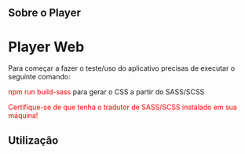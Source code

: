 ## Sobre o Player
<h1>Player Web</h1>

Para começar a fazer o teste/uso do aplicativo precisas de
executar o seguinte comando:

<p><span style="color: red">npm run build-sass</span> para gerar o CSS a partir do SASS/SCSS</p>
<p style="color: red">Certifique-se de que tenha o tradutor de SASS/SCSS instalado em sua 
máquina!</p>

<h2>Utilização</h2>
